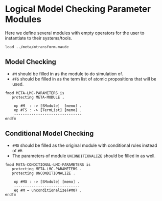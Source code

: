Logical Model Checking Parameter Modules
========================================

Here we define several modules with empty operators for the user to instantiate to their systems/tools.

```maude
load ../meta/mtransform.maude
```

Model Checking
--------------

-   `#M` should be filled in as the module to do simulation of.
-   `#FS` should be filled in as the term list of atomic propositions that will be used.

```maude
fmod META-LMC-PARAMETERS is
   protecting META-MODULE .

    op #M  : -> [SModule]  [memo] .
    op #FS : -> [TermList] [memo] .
    -------------------------------
endfm
```

Conditional Model Checking
--------------------------

-   `#MO` should be filled as the original module with conditional rules instead of `#M`.
-   The parameters of module `UNCONDITIONALIZE` should be filled in as well.

```maude
fmod META-CONDITIONAL-LMC-PARAMETERS is
   protecting META-LMC-PARAMETERS .
   protecting UNCONDITIONALIZE .

    op #MO : -> [SModule] [memo] .
    ------------------------------
    eq #M = unconditionalize(#MO) .
endfm
```

